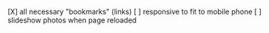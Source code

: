 [X] all necessary "bookmarks" (links)
[ ] responsive to fit to mobile phone
[ ] slideshow photos when page reloaded